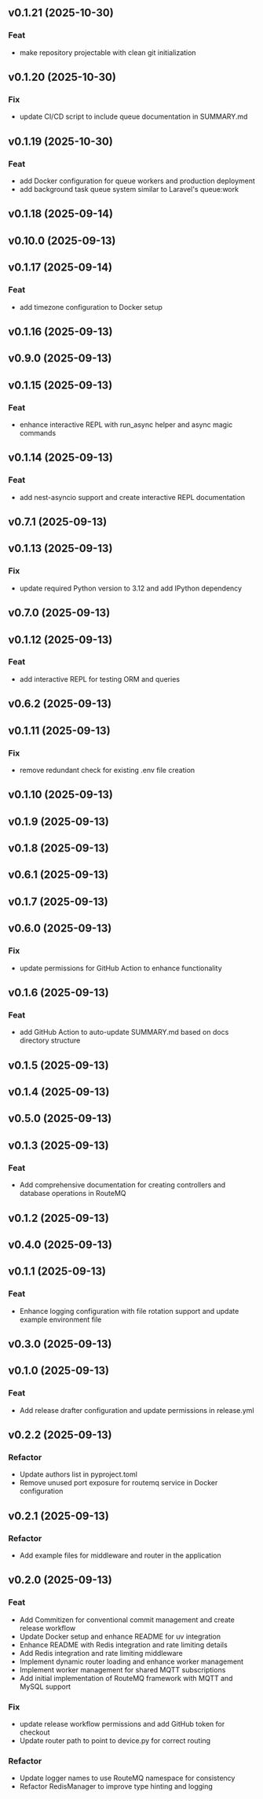 ## v0.1.21 (2025-10-30)

### Feat

- make repository projectable with clean git initialization

## v0.1.20 (2025-10-30)

### Fix

- update CI/CD script to include queue documentation in SUMMARY.md

## v0.1.19 (2025-10-30)

### Feat

- add Docker configuration for queue workers and production deployment
- add background task queue system similar to Laravel's queue:work

## v0.1.18 (2025-09-14)

## v0.10.0 (2025-09-13)

## v0.1.17 (2025-09-14)

### Feat

- add timezone configuration to Docker setup

## v0.1.16 (2025-09-13)

## v0.9.0 (2025-09-13)

## v0.1.15 (2025-09-13)

### Feat

- enhance interactive REPL with run_async helper and async magic commands

## v0.1.14 (2025-09-13)

### Feat

- add nest-asyncio support and create interactive REPL documentation

## v0.7.1 (2025-09-13)

## v0.1.13 (2025-09-13)

### Fix

- update required Python version to 3.12 and add IPython dependency

## v0.7.0 (2025-09-13)

## v0.1.12 (2025-09-13)

### Feat

- add interactive REPL for testing ORM and queries

## v0.6.2 (2025-09-13)

## v0.1.11 (2025-09-13)

### Fix

- remove redundant check for existing .env file creation

## v0.1.10 (2025-09-13)

## v0.1.9 (2025-09-13)

## v0.1.8 (2025-09-13)

## v0.6.1 (2025-09-13)

## v0.1.7 (2025-09-13)

## v0.6.0 (2025-09-13)

### Fix

- update permissions for GitHub Action to enhance functionality

## v0.1.6 (2025-09-13)

### Feat

- add GitHub Action to auto-update SUMMARY.md based on docs directory structure

## v0.1.5 (2025-09-13)

## v0.1.4 (2025-09-13)

## v0.5.0 (2025-09-13)

## v0.1.3 (2025-09-13)

### Feat

- Add comprehensive documentation for creating controllers and database operations in RouteMQ

## v0.1.2 (2025-09-13)

## v0.4.0 (2025-09-13)

## v0.1.1 (2025-09-13)

### Feat

- Enhance logging configuration with file rotation support and update example environment file

## v0.3.0 (2025-09-13)

## v0.1.0 (2025-09-13)

### Feat

- Add release drafter configuration and update permissions in release.yml

## v0.2.2 (2025-09-13)

### Refactor

- Update authors list in pyproject.toml
- Remove unused port exposure for routemq service in Docker configuration

## v0.2.1 (2025-09-13)

### Refactor

- Add example files for middleware and router in the application

## v0.2.0 (2025-09-13)

### Feat

- Add Commitizen for conventional commit management and create release workflow
- Update Docker setup and enhance README for uv integration
- Enhance README with Redis integration and rate limiting details
- Add Redis integration and rate limiting middleware
- Implement dynamic router loading and enhance worker management
- Implement worker management for shared MQTT subscriptions
- Add initial implementation of RouteMQ framework with MQTT and MySQL support

### Fix

- update release workflow permissions and add GitHub token for checkout
- Update router path to point to device.py for correct routing

### Refactor

- Update logger names to use RouteMQ namespace for consistency
- Refactor RedisManager to improve type hinting and logging
